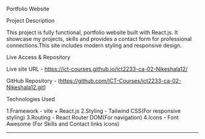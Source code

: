 Portfolio Website

Project Description

This project is fully functional, portfolio website built with React.js. It showcase my projects, skills and provides a contact form for professional connections.This site includes modern styling and responsive design.

Live Access & Repository

Live site URL -  https://ict-courses.github.io/ict2233-ca-02-Nikeshala12/

GitHub Repository - (https://github.com/ICT-Courses/ict2233-ca-02-Nikeshala12.git)

Technologies Used 

1.Framework - vite + React.js
2.Styling - Tailwind CSS(For responsive styling)
3.Routing - React Router DOM(For navigation)
4.Icons - Font Awesome (For Skills and Contact links icons)



---